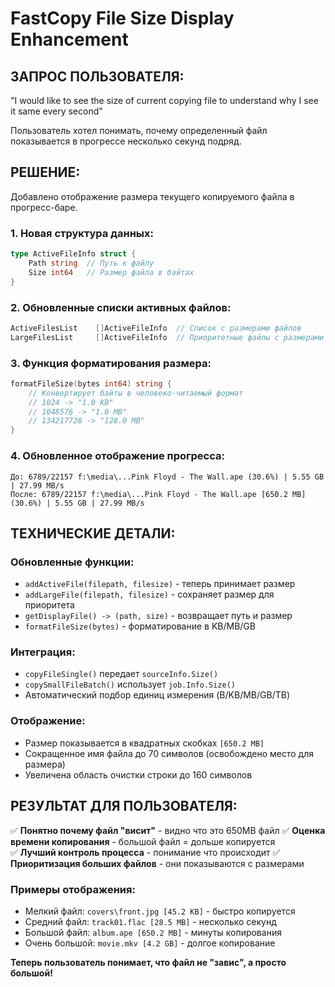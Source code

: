 FastCopy File Size Display Enhancement
=====================================

ЗАПРОС ПОЛЬЗОВАТЕЛЯ:
-------------------
"I would like to see the size of current copying file to understand 
why I see it same every second"

Пользователь хотел понимать, почему определенный файл показывается 
в прогрессе несколько секунд подряд.

РЕШЕНИЕ:
--------
Добавлено отображение размера текущего копируемого файла в прогресс-баре.

### 1. Новая структура данных:

```go
type ActiveFileInfo struct {
    Path string  // Путь к файлу
    Size int64   // Размер файла в байтах
}
```

### 2. Обновленные списки активных файлов:

```go
ActiveFilesList    []ActiveFileInfo  // Список с размерами файлов
LargeFilesList     []ActiveFileInfo  // Приоритетные файлы с размерами
```

### 3. Функция форматирования размера:

```go
formatFileSize(bytes int64) string {
    // Конвертирует байты в человеко-читаемый формат
    // 1024 -> "1.0 KB"
    // 1048576 -> "1.0 MB" 
    // 134217728 -> "128.0 MB"
}
```

### 4. Обновленное отображение прогресса:

```
До: 6789/22157 f:\media\...Pink Floyd - The Wall.ape (30.6%) | 5.55 GB | 27.99 MB/s
После: 6789/22157 f:\media\...Pink Floyd - The Wall.ape [650.2 MB] (30.6%) | 5.55 GB | 27.99 MB/s
```

ТЕХНИЧЕСКИЕ ДЕТАЛИ:
-------------------

### Обновленные функции:
- `addActiveFile(filepath, filesize)` - теперь принимает размер
- `addLargeFile(filepath, filesize)` - сохраняет размер для приоритета
- `getDisplayFile() -> (path, size)` - возвращает путь и размер
- `formatFileSize(bytes)` - форматирование в KB/MB/GB

### Интеграция:
- `copyFileSingle()` передает `sourceInfo.Size()`
- `copySmallFileBatch()` использует `job.Info.Size()`
- Автоматический подбор единиц измерения (B/KB/MB/GB/TB)

### Отображение:
- Размер показывается в квадратных скобках `[650.2 MB]`
- Сокращенное имя файла до 70 символов (освобождено место для размера)
- Увеличена область очистки строки до 160 символов

РЕЗУЛЬТАТ ДЛЯ ПОЛЬЗОВАТЕЛЯ:
--------------------------
✅ **Понятно почему файл "висит"** - видно что это 650MB файл
✅ **Оценка времени копирования** - большой файл = дольше копируется  
✅ **Лучший контроль процесса** - понимание что происходит
✅ **Приоритизация больших файлов** - они показываются с размерами

### Примеры отображения:
- Мелкий файл: `covers\front.jpg [45.2 KB]` - быстро копируется
- Средний файл: `track01.flac [28.5 MB]` - несколько секунд
- Большой файл: `album.ape [650.2 MB]` - минуты копирования
- Очень большой: `movie.mkv [4.2 GB]` - долгое копирование

**Теперь пользователь понимает, что файл не "завис", а просто большой!**
